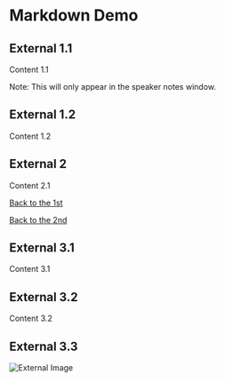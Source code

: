 # Markdown Demo

## External 1.1

Content 1.1

Note: This will only appear in the speaker notes window.

## External 1.2

Content 1.2

## External 2

Content 2.1

[Back to the 1st](#/0)

[Back to the 2nd](#/1)

## External 3.1

Content 3.1

## External 3.2

Content 3.2

## External 3.3

![External Image](https://s3.amazonaws.com/static.slid.es/logo/v2/slides-symbol-512x512.png)
